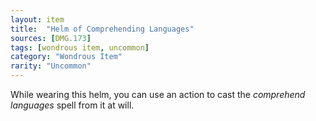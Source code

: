 ```yaml
---
layout: item
title:  "Helm of Comprehending Languages"
sources: [DMG.173]
tags: [wondrous item, uncommon]
category: "Wondrous Item"
rarity: "Uncommon"
---
```


While wearing this helm, you can use an action to cast the *comprehend languages* spell from it at will.
